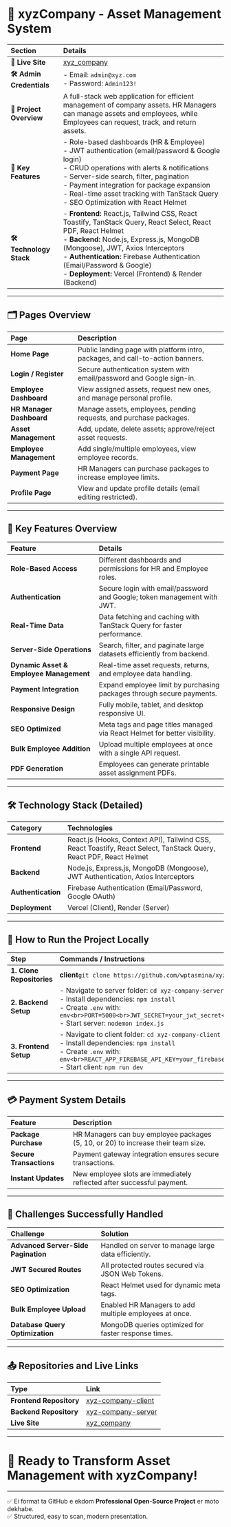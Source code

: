 
# 🏢 xyzCompany - Asset Management System

| Section | Details |
|:---|:---|
| **🚀 Live Site** | [xyz_company](https://xyzcompany-9211e.web.app) |
| **🛠 Admin Credentials** | - Email: `admin@xyz.com`<br>- Password: `Admin123!` |
| **📝 Project Overview** | A full-stack web application for efficient management of company assets. HR Managers can manage assets and employees, while Employees can request, track, and return assets. |
| **🔑 Key Features** | - Role-based dashboards (HR & Employee) <br> - JWT authentication (email/password & Google login) <br> - CRUD operations with alerts & notifications <br> - Server-side search, filter, pagination <br> - Payment integration for package expansion <br> - Real-time asset tracking with TanStack Query <br> - SEO Optimization with React Helmet |
| **🛠 Technology Stack** | - **Frontend:** React.js, Tailwind CSS, React Toastify, TanStack Query, React Select, React PDF, React Helmet <br> - **Backend:** Node.js, Express.js, MongoDB (Mongoose), JWT, Axios Interceptors <br> - **Authentication:** Firebase Authentication (Email/Password & Google) <br> - **Deployment:** Vercel (Frontend) & Render (Backend) |

---

## 🗂 Pages Overview

| Page | Description |
|:---|:---|
| **Home Page** | Public landing page with platform intro, packages, and call-to-action banners. |
| **Login / Register** | Secure authentication system with email/password and Google sign-in. |
| **Employee Dashboard** | View assigned assets, request new ones, and manage personal profile. |
| **HR Manager Dashboard** | Manage assets, employees, pending requests, and purchase packages. |
| **Asset Management** | Add, update, delete assets; approve/reject asset requests. |
| **Employee Management** | Add single/multiple employees, view employee records. |
| **Payment Page** | HR Managers can purchase packages to increase employee limits. |
| **Profile Page** | View and update profile details (email editing restricted). |

---

## 🧩 Key Features Overview

| Feature | Details |
|:---|:---|
| **Role-Based Access** | Different dashboards and permissions for HR and Employee roles. |
| **Authentication** | Secure login with email/password and Google; token management with JWT. |
| **Real-Time Data** | Data fetching and caching with TanStack Query for faster performance. |
| **Server-Side Operations** | Search, filter, and paginate large datasets efficiently from backend. |
| **Dynamic Asset & Employee Management** | Real-time asset requests, returns, and employee data handling. |
| **Payment Integration** | Expand employee limit by purchasing packages through secure payments. |
| **Responsive Design** | Fully mobile, tablet, and desktop responsive UI. |
| **SEO Optimized** | Meta tags and page titles managed via React Helmet for better visibility. |
| **Bulk Employee Addition** | Upload multiple employees at once with a single API request. |
| **PDF Generation** | Employees can generate printable asset assignment PDFs. |

---

## 🛠️ Technology Stack (Detailed)

| Category | Technologies |
|:---|:---|
| **Frontend** | React.js (Hooks, Context API), Tailwind CSS, React Toastify, React Select, TanStack Query, React PDF, React Helmet |
| **Backend** | Node.js, Express.js, MongoDB (Mongoose), JWT Authentication, Axios Interceptors |
| **Authentication** | Firebase Authentication (Email/Password, Google OAuth) |
| **Deployment** | Vercel (Client), Render (Server) |

---

## 🧪 How to Run the Project Locally

| Step | Commands / Instructions |
|:---|:---|
| **1. Clone Repositories** | **client**`git clone https://github.com/wptasmina/xyz-company-client` | <br/>**Server**` git clone https://github.com/wptasmina/xyz-company-server`
| **2. Backend Setup** | - Navigate to server folder: `cd xyz-company-server` <br> - Install dependencies: `npm install` <br> - Create `.env` with:<br> ```env<br>PORT=5000<br>JWT_SECRET=your_jwt_secret<br>MONGO_URI=your_mongo_uri<br>``` <br> - Start server: `nodemon index.js` |
| **3. Frontend Setup** | - Navigate to client folder: `cd xyz-company-client` <br> - Install dependencies: `npm install` <br> - Create `.env` with:<br> ```env<br>REACT_APP_FIREBASE_API_KEY=your_firebase_api_key<br>REACT_APP_FIREBASE_AUTH_DOMAIN=your_auth_domain<br>REACT_APP_FIREBASE_PROJECT_ID=your_project_id<br>``` <br> - Start client: `npm run dev` |

---

## 💳 Payment System Details

| Feature | Description |
|:---|:---|
| **Package Purchase** | HR Managers can buy employee packages (5, 10, or 20) to increase their team size. |
| **Secure Transactions** | Payment gateway integration ensures secure transactions. |
| **Instant Updates** | New employee slots are immediately reflected after successful payment. |

---

## 🎯 Challenges Successfully Handled

| Challenge | Solution |
|:---|:---|
| **Advanced Server-Side Pagination** | Handled on server to manage large data efficiently. |
| **JWT Secured Routes** | All protected routes secured via JSON Web Tokens. |
| **SEO Optimization** | React Helmet used for dynamic meta tags. |
| **Bulk Employee Upload** | Enabled HR Managers to add multiple employees at once. |
| **Database Query Optimization** | MongoDB queries optimized for faster response times. |

---

## 📤 Repositories and Live Links

| Type | Link |
|:---|:---|
| **Frontend Repository** | [xyz-company-client](https://github.com/wptasmina/xyz-company-client) |
| **Backend Repository** | [xyz-company-server](https://github.com/wptasmina/xyz-company-server) |
| **Live Site** | [xyz_company](https://xyzcompany-9211e.web.app) |

---

# 🚀 Ready to Transform Asset Management with xyzCompany!

---

✅ Ei format ta GitHub e ekdom **Professional Open-Source Project** er moto dekhabe.  
✅ Structured, easy to scan, modern presentation.
